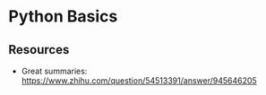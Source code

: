 # Python Basics

## Resources
- Great summaries: https://www.zhihu.com/question/54513391/answer/945646205